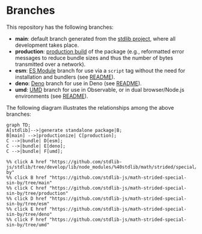 <!--

@license Apache-2.0

Copyright (c) 2022 The Stdlib Authors.

Licensed under the Apache License, Version 2.0 (the "License");
you may not use this file except in compliance with the License.
You may obtain a copy of the License at

    http://www.apache.org/licenses/LICENSE-2.0

Unless required by applicable law or agreed to in writing, software
distributed under the License is distributed on an "AS IS" BASIS,
WITHOUT WARRANTIES OR CONDITIONS OF ANY KIND, either express or implied.
See the License for the specific language governing permissions and
limitations under the License.

-->

# Branches

This repository has the following branches:

-   **main**: default branch generated from the [stdlib project][stdlib-url], where all development takes place.
-   **production**: [production build][production-url] of the package (e.g., reformatted error messages to reduce bundle sizes and thus the number of bytes transmitted over a network).
-   **esm**: [ES Module][esm-url] branch for use via a `script` tag without the need for installation and bundlers (see [README][esm-readme]).
-   **deno**: [Deno][deno-url] branch for use in Deno (see [README][deno-readme]).
-   **umd**: [UMD][umd-url] branch for use in Observable, or in dual browser/Node.js environments (see [README][umd-readme]).

The following diagram illustrates the relationships among the above branches:

```mermaid
graph TD;
A[stdlib]-->|generate standalone package|B;
B[main] -->|productionize| C[production];
C -->|bundle| D[esm];
C -->|bundle| E[deno];
C -->|bundle| F[umd];

%% click A href "https://github.com/stdlib-js/stdlib/tree/develop/lib/node_modules/%40stdlib/math/strided/special/sin-by"
%% click B href "https://github.com/stdlib-js/math-strided-special-sin-by/tree/main"
%% click C href "https://github.com/stdlib-js/math-strided-special-sin-by/tree/production"
%% click D href "https://github.com/stdlib-js/math-strided-special-sin-by/tree/esm"
%% click E href "https://github.com/stdlib-js/math-strided-special-sin-by/tree/deno"
%% click F href "https://github.com/stdlib-js/math-strided-special-sin-by/tree/umd"
```

[stdlib-url]: https://github.com/stdlib-js/stdlib/tree/develop/lib/node_modules/%40stdlib/math/strided/special/sin-by
[production-url]: https://github.com/stdlib-js/math-strided-special-sin-by/tree/production
[deno-url]: https://github.com/stdlib-js/math-strided-special-sin-by/tree/deno
[deno-readme]: https://github.com/stdlib-js/math-strided-special-sin-by/blob/deno/README.md
[umd-url]: https://github.com/stdlib-js/math-strided-special-sin-by/tree/umd
[umd-readme]: https://github.com/stdlib-js/math-strided-special-sin-by/blob/umd/README.md
[esm-url]: https://github.com/stdlib-js/math-strided-special-sin-by/tree/esm
[esm-readme]: https://github.com/stdlib-js/math-strided-special-sin-by/blob/esm/README.md